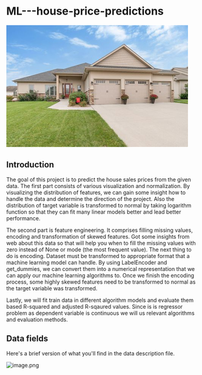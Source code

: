 # ML---house-price-predictions
![image.png](images/house.png)


## Introduction

The goal of this project is to predict the house sales prices from the given data. The first part consists of various visualization and normalization. By visualizing the distribution of features, we can gain some insight how to handle the data and determine the direction of the project. Also the distribution of target variable is transformed to normal by taking logarithm function so that they can fit many linear models better and lead better performance.

The second part is feature engineering. It comprises filling missing values, encoding and transformation of skewed features. Got some insights from web about this data so that will help you when to fill the missing values with zero instead of None or mode (the most frequent value). The next thing to do is encoding. Dataset must be transformed to appropriate format that a machine learning model can handle. By using LabelEncoder and get_dummies, we can convert them into a numerical representation that we can apply our machine learning algorithms to. Once we finish the encoding process, some highly skewed features need to be transformed to normal as the target variable was transformed.

Lastly, we will fit train data in different algorithm models and evaluate them based R-squared and adjusted R-sqaured values. Since is is regressor problem as dependent variable is continuous we will us relevant algorithms and evaluation methods.

## Data fields
Here's a brief version of what you'll find in the data description file.

![image.png](images/house2.png)
